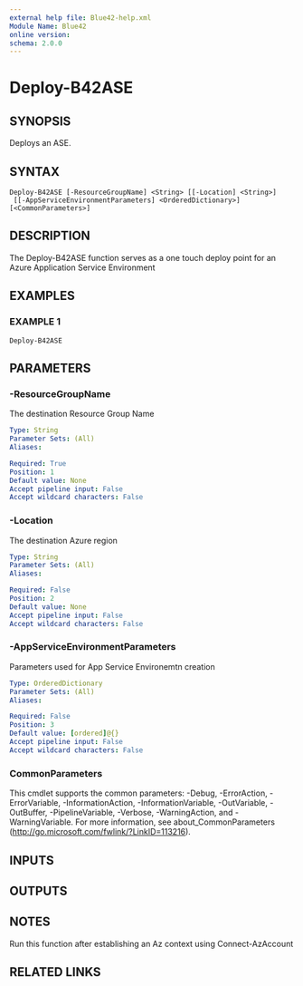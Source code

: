 ```yaml
---
external help file: Blue42-help.xml
Module Name: Blue42
online version:
schema: 2.0.0
---
```


# Deploy-B42ASE

## SYNOPSIS
Deploys an ASE.

## SYNTAX

```
Deploy-B42ASE [-ResourceGroupName] <String> [[-Location] <String>]
 [[-AppServiceEnvironmentParameters] <OrderedDictionary>] [<CommonParameters>]
```

## DESCRIPTION
The Deploy-B42ASE function serves as a one touch deploy point for an Azure Application Service Environment

## EXAMPLES

### EXAMPLE 1
```
Deploy-B42ASE
```

## PARAMETERS

### -ResourceGroupName
The destination Resource Group Name

```yaml
Type: String
Parameter Sets: (All)
Aliases:

Required: True
Position: 1
Default value: None
Accept pipeline input: False
Accept wildcard characters: False
```

### -Location
The destination Azure region

```yaml
Type: String
Parameter Sets: (All)
Aliases:

Required: False
Position: 2
Default value: None
Accept pipeline input: False
Accept wildcard characters: False
```

### -AppServiceEnvironmentParameters
Parameters used for App Service Environemtn creation

```yaml
Type: OrderedDictionary
Parameter Sets: (All)
Aliases:

Required: False
Position: 3
Default value: [ordered]@{}
Accept pipeline input: False
Accept wildcard characters: False
```

### CommonParameters
This cmdlet supports the common parameters: -Debug, -ErrorAction, -ErrorVariable, -InformationAction, -InformationVariable, -OutVariable, -OutBuffer, -PipelineVariable, -Verbose, -WarningAction, and -WarningVariable.
For more information, see about_CommonParameters (http://go.microsoft.com/fwlink/?LinkID=113216).

## INPUTS

## OUTPUTS

## NOTES
Run this function after establishing an Az context using Connect-AzAccount

## RELATED LINKS
